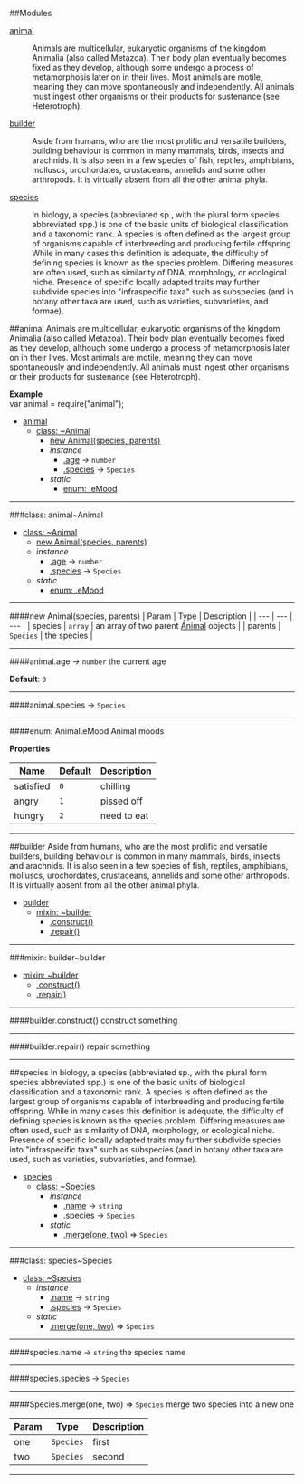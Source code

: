 ##Modules
<dl>
<dt><a href="#module_animal">animal</a></dt>
<dd><p>Animals are multicellular, eukaryotic organisms of the kingdom Animalia (also called Metazoa). Their body plan eventually becomes fixed as they develop, although some undergo a process of metamorphosis later on in their lives. Most animals are motile, meaning they can move spontaneously and independently. All animals must ingest other organisms or their products for sustenance (see Heterotroph).</p>
</dd>
<dt><a href="#module_builder">builder</a></dt>
<dd><p>Aside from humans, who are the most prolific and versatile builders, building behaviour is common in many mammals, birds, insects and arachnids. It is also seen in a few species of fish, reptiles, amphibians, molluscs, urochordates, crustaceans, annelids and some other arthropods. It is virtually absent from all the other animal phyla.</p>
</dd>
<dt><a href="#module_species">species</a></dt>
<dd><p>In biology, a species (abbreviated sp., with the plural form species abbreviated spp.) is one of the basic units of biological classification and a taxonomic rank. A species is often defined as the largest group of organisms capable of interbreeding and producing fertile offspring. While in many cases this definition is adequate, the difficulty of defining species is known as the species problem. Differing measures are often used, such as similarity of DNA, morphology, or ecological niche. Presence of specific locally adapted traits may further subdivide species into &quot;infraspecific taxa&quot; such as subspecies (and in botany other taxa are used, such as varieties, subvarieties, and formae).</p>
</dd>
</dl>
<a name="module_animal"></a>
##animal
Animals are multicellular, eukaryotic organisms of the kingdom Animalia (also called Metazoa). Their body plan eventually becomes fixed as they develop, although some undergo a process of metamorphosis later on in their lives. Most animals are motile, meaning they can move spontaneously and independently. All animals must ingest other organisms or their products for sustenance (see Heterotroph).

**Example**  
var animal = require("animal");


* [animal](#module_animal)
  * [class: ~Animal](#module_animal..Animal)
    * [new Animal(species, parents)](#new_module_animal..Animal_new)
    * _instance_
      * [.age](#module_animal..Animal#age) → <code>number</code>
      * [.species](#module_animal..Animal#species) → <code>Species</code>
    * _static_
      * [enum: .eMood](#module_animal..Animal.eMood)

* * *
<a name="module_animal..Animal"></a>
###class: animal~Animal

* [class: ~Animal](#module_animal..Animal)
  * [new Animal(species, parents)](#new_module_animal..Animal_new)
  * _instance_
    * [.age](#module_animal..Animal#age) → <code>number</code>
    * [.species](#module_animal..Animal#species) → <code>Species</code>
  * _static_
    * [enum: .eMood](#module_animal..Animal.eMood)

* * *
<a name="new_module_animal..Animal_new"></a>
####new Animal(species, parents)
| Param | Type | Description |
| --- | --- | --- |
| species | <code>array</code> | an array of two parent [Animal](Animal) objects |
| parents | <code>Species</code> | the species |

* * *
<a name="module_animal..Animal#age"></a>
####animal.age → <code>number</code>
the current age

**Default**: `0`  
* * *
<a name="module_animal..Animal#species"></a>
####animal.species → <code>Species</code>
* * *
<a name="module_animal..Animal.eMood"></a>
####enum: Animal.eMood
Animal moods

**Properties**

| Name | Default | Description |
| --- | --- | --- |
| satisfied | `0` | chilling |
| angry | `1` | pissed off |
| hungry | `2` | need to eat |

* * *
<a name="module_builder"></a>
##builder
Aside from humans, who are the most prolific and versatile builders, building behaviour is common in many mammals, birds, insects and arachnids. It is also seen in a few species of fish, reptiles, amphibians, molluscs, urochordates, crustaceans, annelids and some other arthropods. It is virtually absent from all the other animal phyla.


* [builder](#module_builder)
  * [mixin: ~builder](#module_builder..builder)
    * [.construct()](#module_builder..builder.construct)
    * [.repair()](#module_builder..builder.repair)

* * *
<a name="module_builder..builder"></a>
###mixin: builder~builder

* [mixin: ~builder](#module_builder..builder)
  * [.construct()](#module_builder..builder.construct)
  * [.repair()](#module_builder..builder.repair)

* * *
<a name="module_builder..builder.construct"></a>
####builder.construct()
construct something

* * *
<a name="module_builder..builder.repair"></a>
####builder.repair()
repair something

* * *
<a name="module_species"></a>
##species
In biology, a species (abbreviated sp., with the plural form species abbreviated spp.) is one of the basic units of biological classification and a taxonomic rank. A species is often defined as the largest group of organisms capable of interbreeding and producing fertile offspring. While in many cases this definition is adequate, the difficulty of defining species is known as the species problem. Differing measures are often used, such as similarity of DNA, morphology, or ecological niche. Presence of specific locally adapted traits may further subdivide species into "infraspecific taxa" such as subspecies (and in botany other taxa are used, such as varieties, subvarieties, and formae).


* [species](#module_species)
  * [class: ~Species](#module_species..Species)
    * _instance_
      * [.name](#module_species..Species#name) → <code>string</code>
      * [.species](#module_species..Species#species) → <code>Species</code>
    * _static_
      * [.merge(one, two)](#module_species..Species.merge) ⇒ <code>Species</code>

* * *
<a name="module_species..Species"></a>
###class: species~Species

* [class: ~Species](#module_species..Species)
  * _instance_
    * [.name](#module_species..Species#name) → <code>string</code>
    * [.species](#module_species..Species#species) → <code>Species</code>
  * _static_
    * [.merge(one, two)](#module_species..Species.merge) ⇒ <code>Species</code>

* * *
<a name="module_species..Species#name"></a>
####species.name → <code>string</code>
the species name

* * *
<a name="module_species..Species#species"></a>
####species.species → <code>Species</code>
* * *
<a name="module_species..Species.merge"></a>
####Species.merge(one, two) ⇒ <code>Species</code>
merge two species into a new one

| Param | Type | Description |
| --- | --- | --- |
| one | <code>Species</code> | first |
| two | <code>Species</code> | second |

* * *
